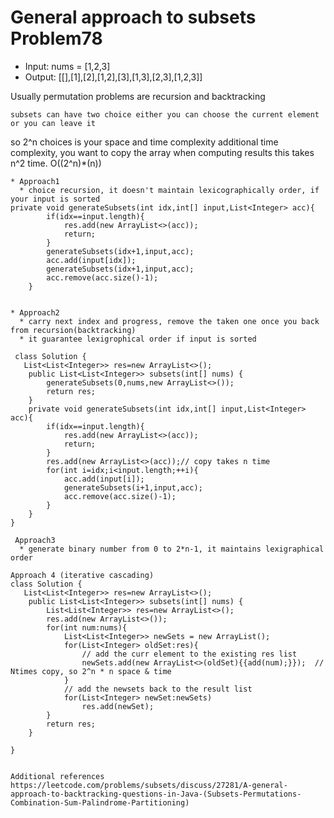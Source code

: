 # General approach to subsets Problem78
- Input: nums = [1,2,3]
- Output: [[],[1],[2],[1,2],[3],[1,3],[2,3],[1,2,3]]

Usually permutation problems are recursion and backtracking

    subsets can have two choice either you can choose the current element or you can leave it

so 2^n choices is your space and time complexity
additional time complexity, you want to copy the array when computing results
this takes n^2 time. O((2^n)*(n))


```
* Approach1 
  * choice recursion, it doesn't maintain lexicographically order, if your input is sorted
private void generateSubsets(int idx,int[] input,List<Integer> acc){
        if(idx==input.length){
            res.add(new ArrayList<>(acc));
            return;
        }
        generateSubsets(idx+1,input,acc);
        acc.add(input[idx]);
        generateSubsets(idx+1,input,acc);
        acc.remove(acc.size()-1);
    }


* Approach2 
  * carry next index and progress, remove the taken one once you back from recursion(backtracking)
  * it guarantee lexigrophical order if input is sorted

 class Solution {
   List<List<Integer>> res=new ArrayList<>();
    public List<List<Integer>> subsets(int[] nums) {
        generateSubsets(0,nums,new ArrayList<>());
        return res;
    }
    private void generateSubsets(int idx,int[] input,List<Integer> acc){
        if(idx==input.length){
            res.add(new ArrayList<>(acc));
            return;
        }
        res.add(new ArrayList<>(acc));// copy takes n time
        for(int i=idx;i<input.length;++i){
            acc.add(input[i]);
            generateSubsets(i+1,input,acc);
            acc.remove(acc.size()-1);
        }
    }
}
 
 Approach3
  * generate binary number from 0 to 2*n-1, it maintains lexigraphical order

Approach 4 (iterative cascading)
class Solution {
   List<List<Integer>> res=new ArrayList<>();
    public List<List<Integer>> subsets(int[] nums) {
        List<List<Integer>> res=new ArrayList<>();
        res.add(new ArrayList<>());
        for(int num:nums){
            List<List<Integer>> newSets = new ArrayList();
            for(List<Integer> oldSet:res){
                // add the curr element to the existing res list
                newSets.add(new ArrayList<>(oldSet){{add(num);}});  // Ntimes copy, so 2^n * n space & time
            }
            // add the newsets back to the result list
            for(List<Integer> newSet:newSets)
                res.add(newSet);
        }
        return res;
    }
    
}


Additional references
https://leetcode.com/problems/subsets/discuss/27281/A-general-approach-to-backtracking-questions-in-Java-(Subsets-Permutations-Combination-Sum-Palindrome-Partitioning)